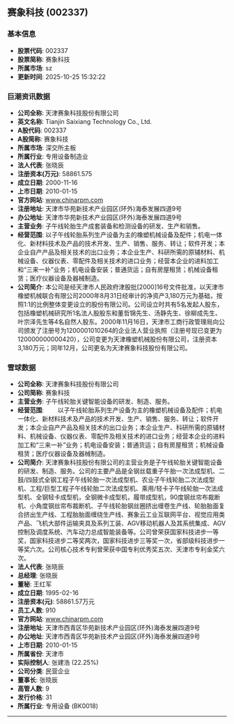 ## 赛象科技 (002337)

### 基本信息

- **股票代码**: 002337
- **股票简称**: 赛象科技
- **所属市场**: sz
- **更新时间**: 2025-10-25 15:32:22

### 巨潮资讯数据

- **公司全称**: 天津赛象科技股份有限公司
- **英文名称**: Tianjin Saixiang Technology Co., Ltd.
- **A股代码**: 002337
- **A股简称**: 赛象科技
- **所属市场**: 深交所主板
- **所属行业**: 专用设备制造业
- **法人代表**: 张晓辰
- **注册资本(万元)**: 58861.575
- **成立日期**: 2000-11-16
- **上市日期**: 2010-01-15
- **官方网站**: www.chinarpm.com
- **注册地址**: 天津市华苑新技术产业园区(环外)海泰发展四道9号
- **办公地址**: 天津市华苑新技术产业园区(环外)海泰发展四道9号
- **主营业务**: 子午线轮胎生产成套装备和检测设备的研发、生产和销售。
- **经营范围**: 以子午线轮胎系列生产设备为主的橡塑机械设备及配件；机电一体化、新材料技术及产品的技术开发、生产、销售、服务、转让；软件开发；本企业自产产品及相关技术的出口业务；本企业生产、科研所需的原辅材料、机械设备、仪器仪表、零配件及相关技术的进口业务；经营本企业的进料加工和“三来一补”业务；机电设备安装；普通货运；自有房屋租赁；机械设备租赁；医疗仪器设备及器械制造。
- **公司简介**: 本公司是经天津市人民政府津股批[2000]16号文件批准，以天津市橡塑机械联合有限公司2000年8月31日经审计的净资产3,180万元为基础，按照1:1的比例整体变更设立的股份有限公司。公司设立时共有5名发起人股东，包括橡塑机械研究所1名法人股股东和董哲锦先生、汤静先生、徐柳成先生、叶宗泽先生等4名自然人股东。2000年11月16日，天津市工商行政管理局向公司颁发了注册号为1200001010264的企业法人营业执照（注册号现已变更为120000000000420），公司变更为天津橡塑机械股份有限公司，注册资本3,180万元；同年12月，公司更名为天津赛象科技股份有限公司。

### 雪球数据

- **公司全称**: 天津赛象科技股份有限公司
- **公司简称**: 赛象科技
- **主营业务**: 子午线轮胎关键智能设备的研发、制造、服务。
- **经营范围**: 　　以子午线轮胎系列生产设备为主的橡塑机械设备及配件；机电一体化、新材料技术及产品的技术开发、生产、销售、服务、转让；软件开发；本企业自产产品及相关技术的出口业务；本企业生产、科研所需的原辅材料、机械设备、仪器仪表、零配件及相关技术的进口业务；经营本企业的进料加工和“三来一补”业务；机电设备安装；普通货运；自有房屋租赁；机械设备租赁；医疗仪器设备及器械制造。
- **公司简介**: 天津赛象科技股份有限公司的主营业务是子午线轮胎关键智能设备的研发、制造、服务。公司的主要产品是全钢丝载重子午胎一次法成型机、二鼓/四鼓式全钢工程子午线轮胎一次法成型机、农业子午线轮胎二次法成型机、工程/巨型工程子午线轮胎二次法成型机、乘用/轻卡子午线轮胎一次法成型机、全钢轻卡成型机，全钢微卡成型机，履带成型机，90度钢丝帘布裁断机、小角度钢丝帘布裁断机、子午线轮胎钢丝圈挤出缠卷生产线、轮胎胎面复合挤出生产线、工程胎胎面缠绕生产线、赛象云工业互联网平台、视觉应用类产品、飞机大部件运输夹具及系列工装、AGV移动机器人及其系统集成、AGV控制及调度系统、汽车动力总成智能装备等。公司曾荣获国家科技进步一等奖，国家科技进步二等奖两次，国家科技进步三等奖一次，省部级科技进步一等奖六次。公司核心技术专利曾荣获中国专利优秀奖五次、天津市专利金奖六次。
- **法人代表**: 张晓辰
- **总经理**: 张晓辰
- **董秘**: 王红军
- **成立日期**: 1995-02-16
- **注册资本(元)**: 58861.57万元
- **员工人数**: 910
- **官方网站**: www.chinarpm.com
- **注册地址**: 天津市西青区华苑新技术产业园区(环外)海泰发展四道9号
- **办公地址**: 天津市西青区华苑新技术产业园区(环外)海泰发展四道9号
- **上市日期**: 2010-01-15
- **所属省份**: 天津市
- **实际控制人**: 张建浩 (22.25%)
- **公司分类**: 民营企业
- **董事长**: 张晓辰
- **高管人数**: 9
- **发行价格**: 31
- **所属行业**: 专用设备 (BK0018)

---
